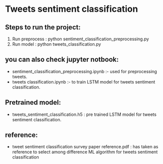 # Tweets sentiment classification

## Steps to run the project:
1. Run preprocess : python sentiment_classification_preprocessing.py
2. Run model : python tweets_classification.py

## you can also check jupyter notbook:
- sentiment_classification_preprocessing.ipynb :- used for preprocessing tweets.
- tweets classification.ipynb :- to train LSTM model for tweets sentiment classification.

## Pretrained model:
- tweets_sentiment_classification.h5 : pre trained LSTM model for tweets sentiment classification.

## reference:
- tweet sentiment classification survey paper reference.pdf : has taken as reference to select among difference ML algorithm for tweets sentiment classification
